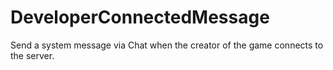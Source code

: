 # DeveloperConnectedMessage
Send a system message via Chat when the creator of the game connects to the server.
